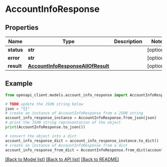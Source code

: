 # AccountInfoResponse


## Properties

Name | Type | Description | Notes
------------ | ------------- | ------------- | -------------
**status** | **str** |  | [optional] 
**error** | **str** |  | [optional] 
**result** | [**AccountInfoResponseAllOfResult**](AccountInfoResponseAllOfResult.md) |  | [optional] 

## Example

```python
from openapi_client.models.account_info_response import AccountInfoResponse

# TODO update the JSON string below
json = "{}"
# create an instance of AccountInfoResponse from a JSON string
account_info_response_instance = AccountInfoResponse.from_json(json)
# print the JSON string representation of the object
print(AccountInfoResponse.to_json())

# convert the object into a dict
account_info_response_dict = account_info_response_instance.to_dict()
# create an instance of AccountInfoResponse from a dict
account_info_response_from_dict = AccountInfoResponse.from_dict(account_info_response_dict)
```
[[Back to Model list]](../README.md#documentation-for-models) [[Back to API list]](../README.md#documentation-for-api-endpoints) [[Back to README]](../README.md)


